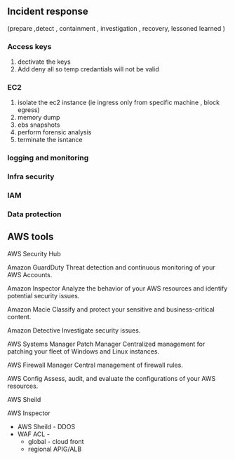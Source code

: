 
## Incident response
(prepare ,detect , containment , investigation , recovery, lessoned learned ) 
### Access keys 
1. dectivate the keys 
2. Add deny all so temp credantials will not be valid 

### EC2 
1. isolate the ec2 instance  (ie ingress only from specific machine , block egress)
2. memory dump
3. ebs snapshots 
4. perform forensic analysis
5. terminate the isntance 


### logging and monitoring
### Infra security
### IAM 
### Data protection


## AWS tools
AWS Security Hub

Amazon GuardDuty 
Threat detection and continuous monitoring of your AWS Accounts.

Amazon Inspector 
Analyze the behavior of your AWS resources and identify potential security issues.

Amazon Macie 
Classify and protect your sensitive and business-critical content.

Amazon Detective 
Investigate security issues.

AWS Systems Manager Patch Manager 
Centralized management for patching your fleet of Windows and Linux instances.

AWS Firewall Manager 
Central management of firewall rules.

AWS Config 
Assess, audit, and evaluate the configurations of your AWS resources.

AWS Sheild 

AWS Inspector 



- AWS Sheild - DDOS
- WAF ACL - 
  - global - cloud front
  - regional APIG/ALB

